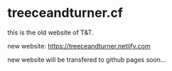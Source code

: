 # treeceandturner.cf
this is the old website of T&T.

new website: https://treeceandturner.netlify.com

new website will be transfered to github pages soon...
